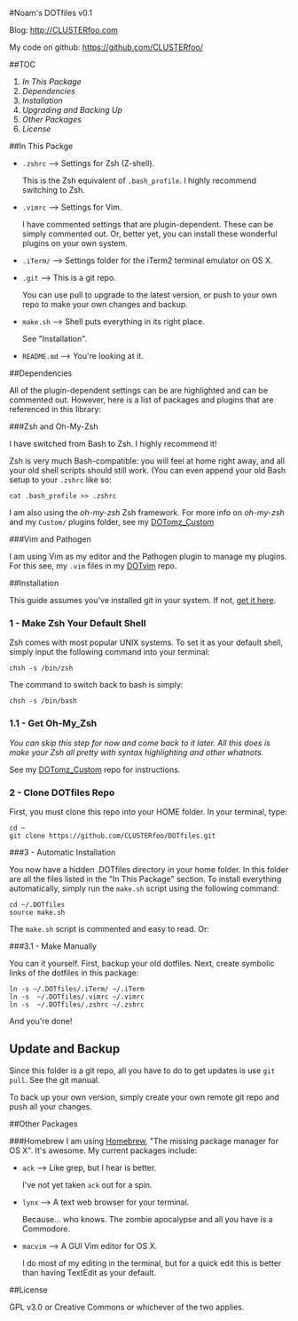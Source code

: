 #Noam's DOTfiles v0.1

Blog: <http://CLUSTERfoo.com>

My code on github: <https://github.com/CLUSTERfoo/>


##TOC

1. *In This Package*
2. *Dependencies*
3. *Installation*
4. *Upgrading and Backing Up*
5. *Other Packages*
6. *License*




##In This Packge

* `.zshrc`	-->	Settings for Zsh (Z-shell).

	This is the Zsh equivalent of `.bash_profile`. I highly recommend 
	switching to
Zsh.
* `.vimrc` 	-->	Settings for Vim.  
 
	I have commented settings that are plugin-dependent. These can be simply 
	commented out. Or, better yet, you can install these wonderful plugins 
	on your	own system.
* `.iTerm/`	-->	Settings folder for the iTerm2 terminal emulator on 
OS X.
* `.git`	-->	This is a git repo. 
 
	You can use pull to upgrade to the latest version, or push to your own 
	repo to make your own changes and backup.
* `make.sh`	-->	Shell puts everything in its right place.
 
	See "Installation".
* `README.md`	-->	You're looking at it.




##Dependencies

All of the plugin-dependent settings can be are highlighted and can be commented 
out. However, here is a list of packages and plugins that are referenced in this
library:


###Zsh and Oh-My-Zsh

I have switched from Bash to Zsh. I highly recommend it! 

Zsh is very much Bash-compatible: you will feel at home right away, and all 
your old shell scripts should still work. (You can even append your old Bash
setup to your `.zshrc` like so:

	cat .bash_profile >> .zshrc

I am also using the *oh-my-zsh* Zsh framework. For more info on *oh-my-zsh* and
my `Custom/` plugins folder, see my [DOTomz\_Custom](https://github.com/CLUSTERfoo/DOTomz_Custom)


###Vim and Pathogen

I am using Vim as my editor and the Pathogen plugin to manage my plugins. For 
this see, my `.vim` files in my [DOTvim](https://github.com/CLUSTERfoo/DOTvim) repo.




##Installation

This guide assumes you've installed git in your system. If not, 
[get it here](http://git-scm.com/).


### 1 - Make Zsh Your Default Shell

Zsh comes with most popular UNIX systems. To set it as your default shell,
simply input the following command into your terminal:

	chsh -s /bin/zsh

The command to switch back to bash is simply:

	chsh -s /bin/bash


### 1.1 - Get Oh-My_Zsh

*You can skip this step for now and come back to it later. All this does is make
your Zsh all pretty with syntax highlighting and other whatnots.*

See my [DOTomz\_Custom](https://github.com/CLUSTERfoo/DOTomz_Custom) repo for instructions.


### 2 - Clone DOTfiles Repo ##

First, you must clone this repo into your HOME folder. In your terminal, type:

	cd ~
	git clone https://github.com/CLUSTERfoo/DOTfiles.git


###3 - Automatic Installation

You now have a hidden .DOTfiles directory in your home folder. In this folder 
are all the files listed in the "In This Package" section. To install everything
automatically, simply run the `make.sh` script using the following command:

	cd ~/.DOTfiles
	source make.sh

The `make.sh` script is commented and easy to read. Or:

###3.1 - Make Manually

You can it yourself. First, backup your old dotfiles. Next, create symbolic
links of the dotfiles in this package:

	ln -s ~/.DOTfiles/.iTerm/ ~/.iTerm
	ln -s  ~/.DOTfiles/.vimrc ~/.vimrc
	ln -s  ~/.DOTfiles/.zshrc ~/.zshrc

And you're done!

## Update and Backup

Since this folder is a git repo, all you have to do to get updates is use `git
pull`. See the git manual.

To back up your own version, simply create your own remote git repo and push
all your changes.

##Other Packages

###Homebrew
I am using [Homebrew](http://mxcl.github.com/homebrew/), "The missing package manager for OS X". It's awesome.
My current packages include:

* `ack` 	-->	Like grep, but I hear is better.
 
	I've not yet taken `ack` out for a spin.
* `lynx`	-->	A text web browser for your terminal.
 
	Because... who knows. The zombie apocalypse and all you have is a 
	Commodore. 
* `macvim`	-->	A GUI Vim editor for OS X. 
 
	I do most of my editing in the terminal, but for a quick edit this is 
	better than having TextEdit as your default. 




##License

GPL v3.0 or Creative Commons or whichever of the two applies. 

